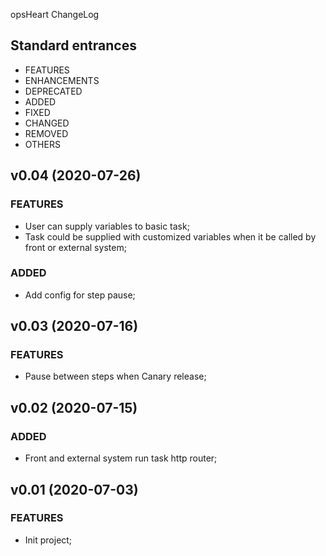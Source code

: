 opsHeart ChangeLog

## Standard entrances
+ FEATURES
+ ENHANCEMENTS
+ DEPRECATED
+ ADDED
+ FIXED
+ CHANGED
+ REMOVED
+ OTHERS

## v0.04 (2020-07-26)
### FEATURES
+ User can supply variables to basic task;
+ Task could be supplied with customized variables when it be called by front or external system;
### ADDED
+ Add config for step pause;

## v0.03 (2020-07-16)
### FEATURES
+ Pause between steps when Canary release;

## v0.02 (2020-07-15)
### ADDED
+ Front and external system run task http router;

## v0.01 (2020-07-03)
### FEATURES
+ Init project;
